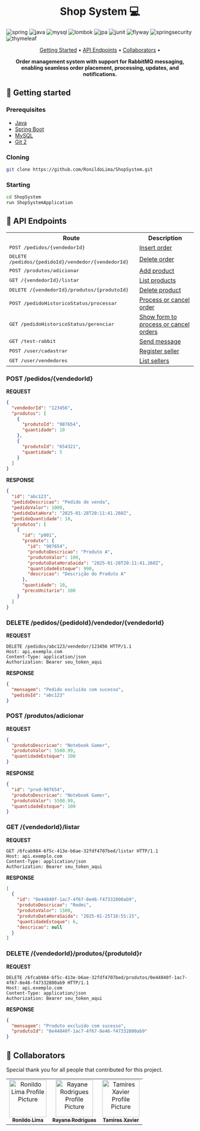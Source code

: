 [JAVA_BADGE]:https://img.shields.io/badge/java-%23ED8B00.svg?style=for-the-badge&logo=openjdk&logoColor=white
[SPRING_BADGE]: https://img.shields.io/badge/spring-%236DB33F.svg?style=for-the-badge&logo=spring&logoColor=white
[MYSQL_BADGE]:https://img.shields.io/badge/MySQL-%234479A1.svg?style=for-the-badge&logo=mysql&logoColor=white
[LOMBOK_BADGE]:https://img.shields.io/badge/Lombok-%2318A558.svg?style=for-the-badge&logo=lombok&logoColor=white
[JPA_BADGE]:https://img.shields.io/badge/JPA-%2300A3E0.svg?style=for-the-badge&logo=java&logoColor=white
[JUNIT_BADGE]:https://img.shields.io/badge/JUnit5-25A162.svg?style=for-the-badge&logo=JUnit5&logoColor=white
[FLYWAY_BADGE]:https://img.shields.io/badge/Flyway-%2300A6A0.svg?style=for-the-badge&logo=flyway&logoColor=white
[SPRING_SECURITY_BADGE]:https://img.shields.io/badge/Spring%20Security-6DB33F.svg?style=for-the-badge&logo=Spring-Security&logoColor=white
[THYMELEAF_BADGE]:https://img.shields.io/badge/Thymeleaf-005F0F.svg?style=for-the-badge&logo=Thymeleaf&logoColor=white


<h1 align="center" style="font-weight: bold;">Shop System 💻</h1>

![spring][SPRING_BADGE]
![java][JAVA_BADGE]
![mysql][MYSQL_BADGE]
![lombok][LOMBOK_BADGE]
![jpa][JPA_BADGE]
![junit][JUNIT_BADGE]
![flyway][FLYWAY_BADGE]
![springsecurity][SPRING_SECURITY_BADGE]
![thymeleaf][THYMELEAF_BADGE]


<p align="center">
 <a href="#started">Getting Started</a> • 
  <a href="#routes">API Endpoints</a> •
 <a href="#colab">Collaborators</a> •
</p>

<p align="center">
  <b>Order management system with support for RabbitMQ messaging, enabling seamless order placement, processing, updates, and notifications.</b>
</p>

<h2 id="started">🚀 Getting started</h2>

<h3>Prerequisites</h3>

- [Java](https://download.oracle.com/java/17/archive/jdk-17.0.6_windows-x64_bin.msi)
- [Spring Boot](https://start.spring.io/)
- [MySQL](https://dev.mysql.com/downloads/installer/)
- [Git 2](https://github.com)

<h3>Cloning</h3>

```bash
git clone https://github.com/RonildoLima/ShopSystem.git
```

<h3>Starting</h3>

```bash
cd ShopSystem
run ShopSystemApplication
```

<h2 id="routes">📍 API Endpoints</h2>

<table>
  <tr>
    <th>Route</th>
    <th>Description</th>
  </tr>
  <tr>
    <td><kbd>POST /pedidos/{vendedorId}</kbd></td>
    <td><a href="#insert-order">Insert order</a></td>
  </tr>
  <tr>
    <td><kbd>DELETE /pedidos/{pedidoId}/vendedor/{vendedorId}</kbd></td>
    <td><a href="#delete-order">Delete order</a></td>
  </tr>
  <tr>
    <td><kbd>POST /produtos/adicionar</kbd></td>
    <td><a href="#insert-product">Add product</a></td>
  </tr>
  <tr>
    <td><kbd>GET /{vendedorId}/listar</kbd></td>
    <td><a href="#show-list-product">List products</a></td>
  </tr>
  <tr>
    <td><kbd>DELETE /{vendedorId}/produtos/{produtoId}</kbd></td>
    <td><a href="#delete-product">Delete product</a></td>
  </tr>
  <tr>
    <td><kbd>POST /pedidoHistoricoStatus/processar</kbd></td>
    <td><a href="#">Process or cancel order</a></td>
  </tr>
  <tr>
    <td><kbd>GET /pedidoHistoricoStatus/gerenciar</kbd></td>
    <td><a href="#">Show form to process or cancel orders</a></td>
  </tr>
  <tr>
    <td><kbd>GET /test-rabbit</kbd></td>
    <td><a href="#">Send message</a></td>
  </tr>
  <tr>
    <td><kbd>POST /user/cadastrar</kbd></td>
    <td><a href="#">Register seller</a></td>
  </tr>
  <tr>
    <td><kbd>GET /user/vendedores</kbd></td>
    <td><a href="#">List sellers</a></td>
  </tr>
</table>

<h3 id="insert-order">POST /pedidos/{vendedorId}</h3>

**REQUEST**
```json
{
  "vendedorId": "123456",
  "produtos": [
    {
      "produtoId": "987654",
      "quantidade": 10
    },
    {
      "produtoId": "654321",
      "quantidade": 5
    }
  ]
}
```

**RESPONSE**
```json
{
  "id": "abc123",
  "pedidoDescricao": "Pedido de venda",
  "pedidoValor": 1000,
  "pedidoDataHora": "2025-01-28T20:11:41.260Z",
  "pedidoQuantidade": 10,
  "produtos": [
    {
      "id": "p001",
      "produto": {
        "id": "987654",
        "produtoDescricao": "Produto A",
        "produtoValor": 100,
        "produtoDataHoraSaida": "2025-01-28T20:11:41.260Z",
        "quantidadeEstoque": 990,
        "descricao": "Descrição do Produto A"
      },
      "quantidade": 10,
      "precoUnitario": 100
    }
  ]
}

```

<h3 id="delete-order">DELETE /pedidos/{pedidoId}/vendedor/{vendedorId}</h3>

**REQUEST**
```HTTP
DELETE /pedidos/abc123/vendedor/123456 HTTP/1.1
Host: api.exemplo.com
Content-Type: application/json
Authorization: Bearer seu_token_aqui
```

**RESPONSE**
```json
{
  "mensagem": "Pedido excluído com sucesso",
  "pedidoId": "abc123"
}
```

<h3 id="insert-product">POST /produtos/adicionar</h3>

**REQUEST**
```json
{
  "produtoDescricao": "Notebook Gamer",
  "produtoValor": 5500.99,
  "quantidadeEstoque": 100
}
```

**RESPONSE**
```json
{
  "id": "prod-987654",
  "produtoDescricao": "Notebook Gamer",
  "produtoValor": 5500.99,
  "quantidadeEstoque": 100
}
```

<h3 id="show-list-product">GET /{vendedorId}/listar</h3>

**REQUEST**
```HTTP
GET /6fcab984-6f5c-413e-b6ae-32fdf4707bed/listar HTTP/1.1
Host: api.exemplo.com
Content-Type: application/json
Authorization: Bearer seu_token_aqui
```

**RESPONSE**
```json
[
  {
    "id": "0e44840f-1ac7-4f67-8e46-f47332800ab9",
    "produtoDescricao": "Redmi",
    "produtoValor": 1500,
    "produtoDataHoraSaida": "2025-01-25T18:55:15",
    "quantidadeEstoque": 6,
    "descricao": null
  }
]
```

<h3 id="delete-product">DELETE /{vendedorId}/produtos/{produtoId}r</h3>

**REQUEST**
```HTTP
DELETE /6fcab984-6f5c-413e-b6ae-32fdf4707bed/produtos/0e44840f-1ac7-4f67-8e46-f47332800ab9 HTTP/1.1
Host: api.exemplo.com
Content-Type: application/json
Authorization: Bearer seu_token_aqui
```

**RESPONSE**
```json
{
  "mensagem": "Produto excluído com sucesso",
  "produtoId": "0e44840f-1ac7-4f67-8e46-f47332800ab9"
}
```

<h2 id="colab">🤝 Collaborators</h2>

Special thank you for all people that contributed for this project.

<table>
  <tr>
    <td align="center">
      <a href="#">
        <img src="https://avatars.githubusercontent.com/u/80013701?v=4" width="100px;" alt="Ronildo Lima Profile Picture"/><br>
        <sub>
          <b>Ronildo Lima</b>
        </sub>
      </a>
    </td>
    <td align="center">
      <a href="#">
        <img src="https://avatars.githubusercontent.com/u/110574063?v=4" width="100px;" alt="Rayane Rodrigues Profile Picture"/><br>
        <sub>
          <b>Rayane Rodrigues</b>
        </sub>
      </a>
    </td>
    <td align="center">
      <a href="#">
        <img src="https://avatars.githubusercontent.com/u/100695815?v=4" width="100px;" alt="Tamires Xavier Profile Picture"/><br>
        <sub>
          <b>Tamires Xavier</b>
        </sub>
      </a>
    </td>
  </tr>
</table>
